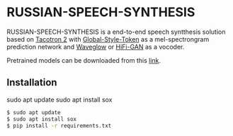 # RUSSIAN-SPEECH-SYNTHESIS

RUSSIAN-SPEECH-SYNTHESIS is a end-to-end speech syntthesis solution based on [Tacotron 2](https://arxiv.org/abs/1712.05884) with [Global-Style-Token](https://arxiv.org/abs/1803.09017) as a mel-spectrongram prediction network and [Waveglow](https://arxiv.org/abs/1811.00002) or [HiFi-GAN](https://arxiv.org/abs/2010.05646) as a vocoder.

Pretrained models can be downloaded from this [link](https://drive.google.com/drive/folders/1SlafMVIwIBhFD4lgISv-yc0lhcpmbLKx?usp=sharing).

## Installation

sudo apt update
sudo apt install sox

```bash
$ sudo apt update
$ sudo apt install sox
$ pip install -r requirements.txt
```